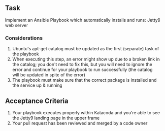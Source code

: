 ## Task

Implement an Ansible Playbook  which automatically installs and runs: Jetty9 web server

### Considerations

1. Ubuntu's apt-get catalog must be updated as the first (separate) task of the playbook
2. When executing this step, an error might show up due to a broken link in the catalog; 
you don't need to fix this, but you will need to ignore the error and continue for your playbook
to run successfully (the catalog will be updated in spite of the error)
3. The playbook must make sure that the correct package is installed and the service up & running

## Acceptance Criteria

1. Your playbook executes properly within Katacoda and you're able to see the Jetty9 landing page 
   in the upper frame
2. Your pull request has been reviewed and merged by a code owner
